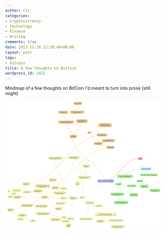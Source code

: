 ```yaml
---
author: rlc
categories:
- Cryptocurrency
- Technology
- Finance
- Writing
comments: true
date: 2013-11-28 22:38:48+00:00
layout: post
tags:
- bitcoin
title: A few thoughts on BitCoin
wordpress_id: 2421
---
```


Mindmap of a few thoughts on BitCoin I'd meant to turn into prose (still might)

<!--more-->

[![20131128-173715.jpg](/assets/2013/11/20131128-173715.jpg)](/assets/2013/11/20131128-173715.jpg)